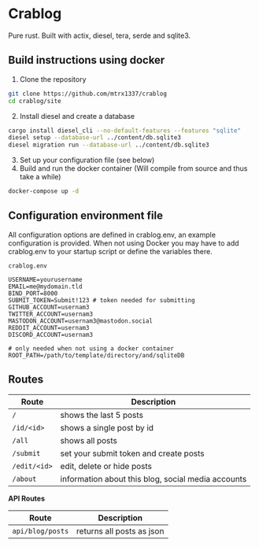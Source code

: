 # Crablog

Pure rust. Built with actix, diesel, tera, serde and sqlite3.

## Build instructions using docker

1. Clone the repository
```bash
git clone https://github.com/mtrx1337/crablog
cd crablog/site
```
2. Install diesel and create a database
```bash
cargo install diesel_cli --no-default-features --features "sqlite"
diesel setup --database-url ../content/db.sqlite3
diesel migration run --database-url ../content/db.sqlite3
```
3. Set up your configuration file (see below)
4. Build and run the docker container (Will compile from source and thus take a while)
```bash
docker-compose up -d
```

## Configuration environment file

All configuration options are defined in crablog.env, an example configuration is provided.
When not using Docker you may have to add crablog.env to your startup script or define the variables there.

`crablog.env`
```
USERNAME=yourusername
EMAIL=me@mydomain.tld
BIND_PORT=8000
SUBMIT_TOKEN=Submit!123 # token needed for submitting
GITHUB_ACCOUNT=usernam3
TWITTER_ACCOUNT=usernam3
MASTODON_ACCOUNT=usernam3@mastodon.social
REDDIT_ACCOUNT=usernam3
DISCORD_ACCOUNT=usernam3

# only needed when not using a docker container
ROOT_PATH=/path/to/template/directory/and/sqliteDB
```

## Routes

| Route        | Description                                        |
| ------------ | -------------------------------------------------- |
| `/`          | shows the last 5 posts                             |
| `/id/<id>`   | shows a single post by id                          |
| `/all`       | shows all posts                                    |
| `/submit`    | set your submit token and create posts             |
| `/edit/<id>` | edit, delete or hide posts                         |
| `/about`     | information about this blog, social media accounts |
  
**API Routes**

| Route            | Description               |
| ---------------- | ------------------------- |
| `api/blog/posts` | returns all posts as json |
